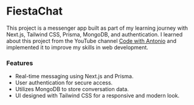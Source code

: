 # FiestaChat

This project is a messenger app built as part of my learning journey with Next.js, Tailwind CSS, Prisma, MongoDB, and authentication. I learned about this project from the YouTube channel  [Code with Antonio](https://www.youtube.com/@codewithantonio/) and implemented it to improve my skills in web development.

### Features
- Real-time messaging using Next.js and Prisma.
- User authentication for secure access.
- Utilizes MongoDB to store conversation data.
- UI designed with Tailwind CSS for a responsive and modern look.